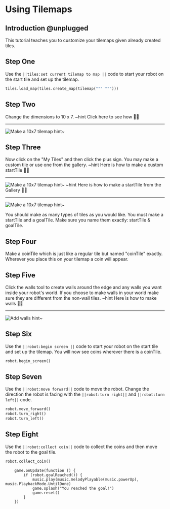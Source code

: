 # Using Tilemaps

## Introduction @unplugged

This tutorial teaches you to customize your tilemaps given already created tiles.

## Step One

Use the ``||tiles:set current tilemap to map ||`` code to start your robot on the start tile and set up the tilemap.

```python
tiles.load_map(tiles.create_map(tilemap(""" """)))
```

## Step Two

Change the dimensions to 10 x 7. 
~hint Click here to see how 🕵🏽

---

![Make a 10x7 tilemap](https://raw.githubusercontent.com/MrDGuy/pxt-skillmap-robot-test-2/main/docs/static/tilemap-customize-tile-1.gif "10x7 Tilemap" )
hint~


## Step Three

Now click on the "My Tiles" and then click the plus sign.  You may make a custom tile or use one from the gallery. 
~hint Here is how to make a custom startTile 🕵🏽

---

![Make a 10x7 tilemap](https://raw.githubusercontent.com/MrDGuy/pxt-skillmap-robot-test-2/main/docs/static/tilemap-customize-tile-2.gif  "10x7 Tilemap" )
hint~
~hint Here is how to make a startTile from the Gallery 🕵🏽

---

![Make a 10x7 tilemap](https://raw.githubusercontent.com/MrDGuy/pxt-skillmap-robot-test-2/main/docs/static/tilemap-customize-tile-3.gif  "10x7 Tilemap" )
hint~


You should make as many types of tiles as you would like.  You must make a startTile and a goalTile. Make sure you name them exactly: startTile & goalTile.

## Step Four

Make a coinTile which is just like a regular tile but named "coinTile" exactly.  Wherever you place this on your tilemap a coin will appear.

## Step Five

Click the walls tool to create walls around the edge and any walls you want inside your robot's world.  If you choose to make walls in your world make sure they are different from the non-wall tiles.
~hint Here is how to make walls 🕵🏽

---

![Add walls](https://raw.githubusercontent.com/MrDGuy/pxt-skillmap-robot-test-2/main/docs/static/tilemap-customize-3.gif "Add walls" )
hint~


## Step Six

Use the ``||robot:begin screen ||`` code to start your robot on the start tile and set up the tilemap.  You will now see coins wherever there is a coinTile.

```python
robot.begin_screen()
```

## Step Seven

Use the ``||robot:move forward||`` code to move the robot. Change the direction the robot is facing with the ``||robot:turn right||`` and ``||robot:turn left||`` code.  

```python
robot.move_forward()
robot.turn_right()
robot.turn_left()
```

## Step Eight

Use the ``||robot:collect coin||`` code to collect the coins and then move the robot to the goal tile.

```python
robot.collect_coin()
```


```customts
    game.onUpdate(function () {
        if (robot.goalReached()) {
            music.play(music.melodyPlayable(music.powerUp), music.PlaybackMode.UntilDone)
            game.splash("You reached the goal!")
            game.reset()
        }
    })
```
